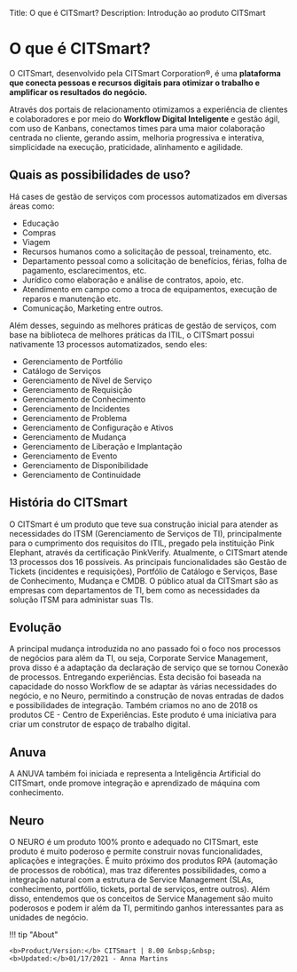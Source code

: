 Title: O que é CITSmart?
Description: Introdução ao produto CITSmart

# O que é CITSmart?

O CITSmart, desenvolvido pela CITSmart Corporation®, é uma **plataforma que
conecta pessoas e recursos digitais para otimizar o trabalho e amplificar os
resultados do negócio.**

Através dos portais de relacionamento otimizamos a experiência de clientes e
colaboradores e por meio do **Workflow Digital Inteligente** e gestão ágil, com uso
de Kanbans, conectamos times para uma maior colaboração centrada no cliente,
gerando assim, melhoria progressiva e interativa, simplicidade na execução,
praticidade, alinhamento e agilidade.

Quais as possibilidades de uso?
-------------------------------

Há cases de gestão de serviços com processos automatizados em diversas áreas como:

*   Educação
*   Compras
*   Viagem
*   Recursos humanos como a solicitação de pessoal, treinamento, etc.
*   Departamento pessoal como a solicitação de benefícios, férias, folha de pagamento, esclarecimentos, etc.
*   Jurídico como elaboração e análise de contratos, apoio, etc.
*   Atendimento em campo como a troca de equipamentos, execução de reparos e manutenção etc.
*   Comunicação, Marketing entre outros.

Além desses, seguindo as melhores práticas de gestão de serviços, com base na
biblioteca de melhores práticas da ITIL, o CITSmart possui nativamente 13
processos automatizados, sendo eles:

*   Gerenciamento de Portfólio
*   Catálogo de Serviços
*   Gerenciamento de Nível de Serviço
*   Gerenciamento de Requisição
*   Gerenciamento de Conhecimento
*   Gerenciamento de Incidentes
*   Gerenciamento de Problema
*   Gerenciamento de Configuração e Ativos
*   Gerenciamento de Mudança
*   Gerenciamento de Liberação e Implantação
*   Gerenciamento de Evento
*   Gerenciamento de Disponibilidade
*   Gerenciamento de Continuidade

História do CITSmart
--------------------

O CITSmart é um produto que teve sua construção inicial para atender as necessidades do ITSM (Gerenciamento de Serviços de TI), principalmente para o cumprimento dos requisitos do ITIL, pregado pela instituição Pink Elephant, através da certificação PinkVerify. Atualmente, o CITSmart atende 13 processos dos 16 possíveis. As principais funcionalidades são Gestão de Tickets (incidentes e requisições), Portfólio de Catálogo e Serviços, Base de Conhecimento, Mudança e CMDB. O público atual da CITSmart são as empresas com departamentos de TI, bem como as necessidades da solução ITSM para administar suas TIs.

Evolução
------------

A principal mudança introduzida no ano passado foi o foco nos processos de
negócios para além da TI, ou seja, Corporate Service Management, prova disso é a
adaptação da declaração de serviço que se tornou Conexão de processos.
Entregando experiências. Esta decisão foi baseada na capacidade do nosso
Workflow de se adaptar às várias necessidades do negócio, e no Neuro, permitindo
a construção de novas entradas de dados e possibilidades de integração. Também
criamos no ano de 2018 os produtos CE - Centro de Experiências. Este produto é
uma iniciativa para criar um construtor de espaço de trabalho digital.

Anuva
-----

A ANUVA também foi iniciada e representa a Inteligência Artificial do CITSmart,
onde promove integração e aprendizado de máquina com conhecimento.

Neuro
-----

O NEURO é um produto 100% pronto e adequado no CITSmart, este produto é muito
poderoso e permite construir novas funcionalidades, aplicações e integrações. É
muito próximo dos produtos RPA (automação de processos de robótica), mas traz
diferentes possibilidades, como a integração natural com a estrutura de Service
Management (SLAs, conhecimento, portfólio, tickets, portal de serviços, entre
outros). Além disso, entendemos que os conceitos de Service Management são muito
poderosos e podem ir além da TI, permitindo ganhos interessantes para as
unidades de negócio.

!!! tip "About"

    <b>Product/Version:</b> CITSmart | 8.00 &nbsp;&nbsp;
    <b>Updated:</b>01/17/2021 - Anna Martins

